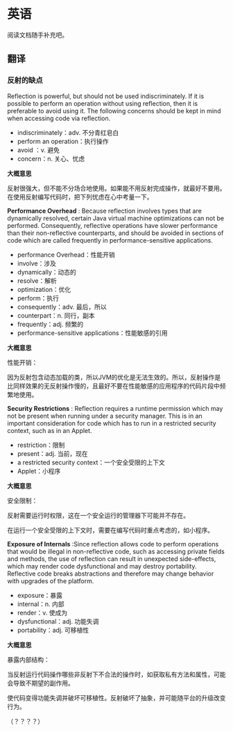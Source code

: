 # 英语

阅读文档随手补充吧。



## 翻译

### 反射的缺点

Reflection is powerful, but should not be used indiscriminately. If it is possible to perform an operation without using reflection, then it is preferable to avoid using it. The following concerns should be kept in mind when accessing code via reflection.

- indiscriminately：adv. 不分青红皂白
- perform an operation：执行操作
- avoid ：v. 避免
- concern：n. 关心、忧虑

**大概意思**

反射很强大，但不能不分场合地使用。如果能不用反射完成操作，就最好不要用。在使用反射编写代码时，把下列忧虑在心中考量一下。



**Performance Overhead**  : Because reflection involves types that are dynamically resolved, certain Java virtual machine optimizations can not be performed. Consequently, reflective operations have slower performance than their non-reflective counterparts, and should be avoided in sections of code which are called frequently in performance-sensitive applications.

- performance Overhead：性能开销
- involve：涉及
- dynamically：动态的
- resolve：解析
- optimization：优化
- perform：执行
- consequently：adv. 最后，所以
- counterpart：n. 同行，副本
- frequently：adj. 频繁的
- performance-sensitive applications：性能敏感的引用

**大概意思**

性能开销：

因为反射包含动态加载的类，所以JVM的优化是无法生效的。所以，反射操作是比同样效果的无反射操作慢的，且最好不要在性能敏感的应用程序的代码片段中频繁地使用。



**Security Restrictions**  : Reflection requires a runtime permission which may not be present when running under a security manager. This is in an important consideration for code which has to run in a restricted security context, such as in an Applet.

- restriction：限制
- present：adj.  当前，现在
-  a restricted security context：一个安全受限的上下文
- Applet：小程序

**大概意思**

安全限制：

反射需要运行时权限，这在一个安全运行的管理器下可能并不存在。

在运行一个安全受限的上下文时，需要在编写代码时重点考虑的，如小程序。



**Exposure of Internals**  :Since reflection allows code to perform operations that would be illegal in non-reflective code, such as accessing private fields and methods, the use of reflection can result in unexpected side-effects, which may render code dysfunctional and may destroy portability. Reflective code breaks abstractions and therefore may change behavior with upgrades of the platform.

- exposure：暴露
- internal：n. 内部
- render：v. 使成为
- dysfunctional：adj. 功能失调
- portability：adj. 可移植性

**大概意思**

暴露内部结构：

当反射运行代码操作哪些非反射下不合法的操作时，如获取私有方法和属性，可能会导致不期望的副作用。

使代码变得功能失调并破坏可移植性。反射破坏了抽象，并可能随平台的升级改变行为。

（？？？？）